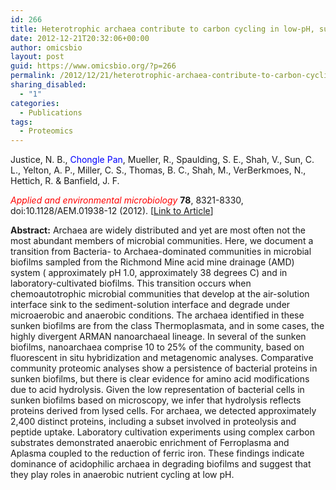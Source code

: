 ```yaml
---
id: 266
title: Heterotrophic archaea contribute to carbon cycling in low-pH, suboxic biofilm communities
date: 2012-12-21T20:32:06+00:00
author: omicsbio
layout: post
guid: https://www.omicsbio.org/?p=266
permalink: /2012/12/21/heterotrophic-archaea-contribute-to-carbon-cycling-in-low-ph-suboxic-biofilm-communities/
sharing_disabled:
  - "1"
categories:
  - Publications
tags:
  - Proteomics
---
```

Justice, N. B., <span style="color: #0000ff;">Chongle Pan</span>, Mueller, R., Spaulding, S. E., Shah, V., Sun, C. L., Yelton, A. P., Miller, C. S., Thomas, B. C., Shah, M., VerBerkmoes, N., Hettich, R. & Banfield, J. F.

<span style="color: #ff0000;"><em>Applied and environmental microbiology</em></span> **78**, 8321-8330, doi:10.1128/AEM.01938-12 (2012). [[Link to Article](http://aem.asm.org/content/78/23/8321.long)]

<!--more-->

**Abstract:** Archaea are widely distributed and yet are most often not the most abundant members of microbial communities. Here, we document a transition from Bacteria- to Archaea-dominated communities in microbial biofilms sampled from the Richmond Mine acid mine drainage (AMD) system ( approximately pH 1.0, approximately 38 degrees C) and in laboratory-cultivated biofilms. This transition occurs when chemoautotrophic microbial communities that develop at the air-solution interface sink to the sediment-solution interface and degrade under microaerobic and anaerobic conditions. The archaea identified in these sunken biofilms are from the class Thermoplasmata, and in some cases, the highly divergent ARMAN nanoarchaeal lineage. In several of the sunken biofilms, nanoarchaea comprise 10 to 25% of the community, based on fluorescent in situ hybridization and metagenomic analyses. Comparative community proteomic analyses show a persistence of bacterial proteins in sunken biofilms, but there is clear evidence for amino acid modifications due to acid hydrolysis. Given the low representation of bacterial cells in sunken biofilms based on microscopy, we infer that hydrolysis reflects proteins derived from lysed cells. For archaea, we detected approximately 2,400 distinct proteins, including a subset involved in proteolysis and peptide uptake. Laboratory cultivation experiments using complex carbon substrates demonstrated anaerobic enrichment of Ferroplasma and Aplasma coupled to the reduction of ferric iron. These findings indicate dominance of acidophilic archaea in degrading biofilms and suggest that they play roles in anaerobic nutrient cycling at low pH.